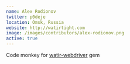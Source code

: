 ```yaml
---
name: Alex Rodionov
twitter: p0deje
location: Omsk, Russia
website: http://watirtight.com
image: /images/contributors/alex-rodionov.png 
active: true
---
```


Code monkey for <a href="https://rubygems.org/gems/watir-webdriver">watir-webdriver</a>
gem
